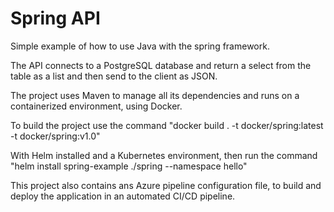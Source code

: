 # Spring API

Simple example of how to use Java with the spring framework.

The API connects to a PostgreSQL database and return a select from the table as a list and then send to the client as JSON.

The project uses Maven to manage all its dependencies and runs on a containerized environment, using Docker.

To build the project use the command "docker build . -t docker/spring:latest -t docker/spring:v1.0"

With Helm installed and a Kubernetes environment, then run the command "helm install spring-example  ./spring --namespace hello"

This project also contains ans Azure pipeline configuration file, to build and deploy the application in an automated CI/CD pipeline.
